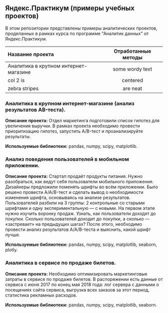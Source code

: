 ## Яндекс.Практикум (примеры учебных проектов)

В этом репозитории представлены примеры аналитических проектов, проделанных в рамках курса по программе "Аналитик данных" от Яндекс.Практикум.

| Название проекта  | Отработанные методы |
|:----------------- |:-------------------:|
| Аналитика в крупном интернет-магазине      | some wordy text |     **$1600** |
| col 2 is      | centered        |         $12   |
| zebra stripes | are neat        |        ~~$1~~ |


### Аналитика в крупном интернет-магазине (анализ результатов AB-теста).
**Описание проекта:** Отдел маркетинга подготовили список гипотез для увеличения выручки. В рамках проекта необходимо провести приоритизацию гипотез, запустить A/B-тест и проанализируйте результаты.

**Используемые библиотеки:** pandas, numpy, scipy, matplotlib.

### Анализ поведения пользователей в мобильном приложении.
**Описание проекта:** Стартап продаёт продукты питания. Нужно разобраться, как ведут себя пользователи мобильного приложения. Дизайнеры предложили поменять шрифты во всём приложении. Было решено провести A/A/B-тест и сделать вывод о необходимости изменения шрифта, основываясь на анализе результатов. Пользователей разбили на 3 группы: 2 контрольные со старыми шрифтами и одну экспериментальную — с новыми. На первом этапе нужно изучить воронку продаж. Узнать, как пользователи доходят до покупки. Сколько пользователей доходит до покупки, а сколько — «застревает» на предыдущих шагах? После этого, необходимо провести анализ результатов A/A/B-теста и выяснить, какой шрифт лучше.

**Используемые библиотеки:** pandas, numpy, scipy, matplotlib, seaborn, plotly.

### Аналитика в сервисе по продаже билетов.
**Описание проекта:** Необходимо оптимизировать маркетинговые затраты в сервисе по продаже билетов. В распоряжении есть данные от сервиса с июня 2017 по конец мая 2018 года: лог сервера с данными о посещениях сайта сервиса, выгрузка всех заказов за этот период, статистика рекламных расходов.

**Используемые библиотеки:** pandas, numpy, scipy, matplotlib, seaborn.
